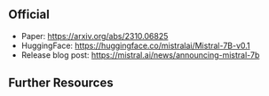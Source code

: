 ## Official

- Paper: https://arxiv.org/abs/2310.06825
- HuggingFace: https://huggingface.co/mistralai/Mistral-7B-v0.1
- Release blog post: https://mistral.ai/news/announcing-mistral-7b

## Further Resources

